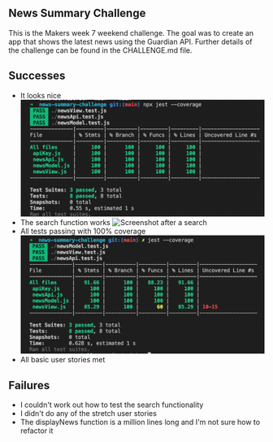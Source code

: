 ## News Summary Challenge

This is the Makers week 7 weekend challenge. The goal was to create an app that shows the latest news using the Guardian API.
Further details of the challenge can be found in the CHALLENGE.md file.

## Successes

- It looks nice
![Screenshot of the app](./images/screenshot2.png)
- The search function works
![Screenshot after a search](./images/kittens.png)
- All tests passing with 100% coverage
![Screenshot of jest](./images/jest-coverage.png)
- All basic user stories met 

## Failures

- I couldn't work out how to test the search functionality
- I didn't do any of the stretch user stories
- The displayNews function is a million lines long and I'm not sure how to refactor it